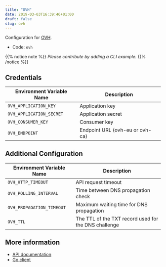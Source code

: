 ```yaml
---
title: "OVH"
date: 2019-03-03T16:39:46+01:00
draft: false
slug: ovh
---
```


<!-- THIS DOCUMENTATION IS AUTO-GENERATED. PLEASE DO NOT EDIT. -->
<!-- providers/dns/ovh/ovh.toml -->
<!-- THIS DOCUMENTATION IS AUTO-GENERATED. PLEASE DO NOT EDIT. -->
<!-- providers/dns/ovh/ovh.toml -->
<!-- THIS DOCUMENTATION IS AUTO-GENERATED. PLEASE DO NOT EDIT. -->


Configuration for [OVH](https://www.ovh.com/).


<!--more-->

- Code: `ovh`

{{% notice note %}}
_Please contribute by adding a CLI example._
{{% /notice %}}




## Credentials

| Environment Variable Name | Description |
|-----------------------|-------------|
| `OVH_APPLICATION_KEY` | Application key |
| `OVH_APPLICATION_SECRET` | Application secret |
| `OVH_CONSUMER_KEY` | Consumer key |
| `OVH_ENDPOINT` | Endpoint URL (ovh-eu or ovh-ca) |


## Additional Configuration

| Environment Variable Name | Description |
|--------------------------------|-------------|
| `OVH_HTTP_TIMEOUT` | API request timeout |
| `OVH_POLLING_INTERVAL` | Time between DNS propagation check |
| `OVH_PROPAGATION_TIMEOUT` | Maximum waiting time for DNS propagation |
| `OVH_TTL` | The TTL of the TXT record used for the DNS challenge |




## More information

- [API documentation](https://eu.api.ovh.com/)
- [Go client](https://github.com/ovh/go-ovh)

<!-- THIS DOCUMENTATION IS AUTO-GENERATED. PLEASE DO NOT EDIT. -->
<!-- providers/dns/ovh/ovh.toml -->
<!-- THIS DOCUMENTATION IS AUTO-GENERATED. PLEASE DO NOT EDIT. -->
<!-- providers/dns/ovh/ovh.toml -->
<!-- THIS DOCUMENTATION IS AUTO-GENERATED. PLEASE DO NOT EDIT. -->
